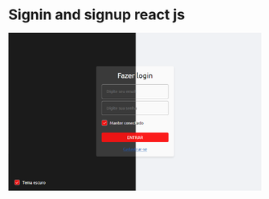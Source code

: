 # Signin and signup react js

<p align="center">
  <img src="https://raw.githubusercontent.com/lvsouza/signin-signup-react-js/master/docs/Login-dark-light.png" />
</p>
